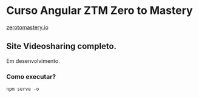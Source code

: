 # Curso Angular ZTM Zero to Mastery
[zerotomastery.io](https://zerotomastery.io)

## Site Videosharing completo.
Em desenvolvimento.

### Como executar?

```npm serve -o ```
